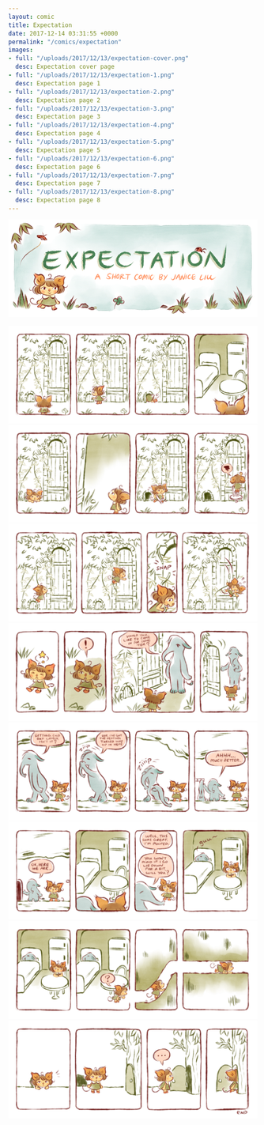 ```yaml
---
layout: comic
title: Expectation
date: 2017-12-14 03:31:55 +0000
permalink: "/comics/expectation"
images:
- full: "/uploads/2017/12/13/expectation-cover.png"
  desc: Expectation cover page
- full: "/uploads/2017/12/13/expectation-1.png"
  desc: Expectation page 1
- full: "/uploads/2017/12/13/expectation-2.png"
  desc: Expectation page 2
- full: "/uploads/2017/12/13/expectation-3.png"
  desc: Expectation page 3
- full: "/uploads/2017/12/13/expectation-4.png"
  desc: Expectation page 4
- full: "/uploads/2017/12/13/expectation-5.png"
  desc: Expectation page 5
- full: "/uploads/2017/12/13/expectation-6.png"
  desc: Expectation page 6
- full: "/uploads/2017/12/13/expectation-7.png"
  desc: Expectation page 7
- full: "/uploads/2017/12/13/expectation-8.png"
  desc: Expectation page 8
---
```

![](/uploads/2017/12/13/expectation-cover.png)

![](/uploads/2017/12/13/expectation-1.png)![](/uploads/2017/12/13/expectation-2.png)![](/uploads/2017/12/13/expectation-3.png)![](/uploads/2017/12/13/expectation-4.png)![](/uploads/2017/12/13/expectation-5.png)![](/uploads/2017/12/13/expectation-6.png)![](/uploads/2017/12/13/expectation-7.png)![](/uploads/2017/12/13/expectation-8.png)